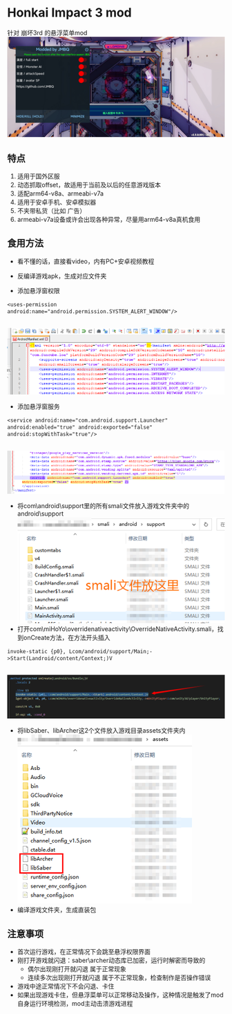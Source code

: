 # Honkai Impact 3 mod

针对 崩坏3rd 的悬浮菜单mod
<br>![image](https://github.com/JMBQ/image/blob/main/Honkai-Impact-3-mod/06.jpg)</br>
## 特点
1. 适用于国外区服
2. 动态抓取offset，故适用于当前及以后的任意游戏版本
3. 适配arm64-v8a、armeabi-v7a
4. 适用于安卓手机、安卓模拟器
5. 不夹带私货（比如 广告）
6. armeabi-v7a设备或许会出现各种异常，尽量用arm64-v8a真机食用

## 食用方法

* 看不懂的话，直接看video，内有PC+安卓视频教程

* 反编译游戏apk，生成对应文件夹
* 添加悬浮窗权限
```
<uses-permission android:name="android.permission.SYSTEM_ALERT_WINDOW"/>
```
<br>![image](https://github.com/JMBQ/image/blob/main/Honkai-Impact-3-mod/01.png)</br>
* 添加悬浮窗服务	
```
<service android:name="com.android.support.Launcher" android:enabled="true" android:exported="false" android:stopWithTask="true"/>
```
<br>![image](https://github.com/JMBQ/image/blob/main/Honkai-Impact-3-mod/02.png)</br>
* 将com\android\support里的所有smali文件放入游戏文件夹中的android\support
<br>![image](https://github.com/JMBQ/image/blob/main/Honkai-Impact-3-mod/03.png)</br>
* 打开com\miHoYo\overridenativeactivity\OverrideNativeActivity.smali，找到onCreate方法，在方法开头插入
```
invoke-static {p0}, Lcom/android/support/Main;->Start(Landroid/content/Context;)V
```
<br>![image](https://github.com/JMBQ/image/blob/main/Honkai-Impact-3-mod/04.png)</br>
* 将libSaber、libArcher这2个文件放入游戏目录assets文件夹内
<br>![image](https://github.com/JMBQ/image/blob/main/Honkai-Impact-3-mod/05.png)</br>
* 编译游戏文件夹，生成直装包


## 注意事项
* 首次运行游戏，在正常情况下会跳至悬浮权限界面
* 刚打开游戏就闪退：saber\archer动态库已加密，运行时解密而导致的
  * 偶尔出现刚打开就闪退 属于正常现象
  * 连续多次出现刚打开就闪退 属于不正常现象，检查制作是否操作错误
* 游戏中途正常情况下不会闪退、卡住
* 如果出现游戏卡住，但悬浮菜单可以正常移动及操作，这种情况是触发了mod自身运行环境检测，mod主动击溃游戏进程
